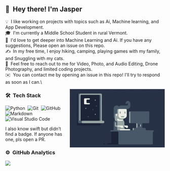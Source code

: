 ## 👋 &nbsp;Hey there! I'm Jasper

💡 &nbsp;I like working on projects with topics such as Ai, Machine learning, and App Development.\
🎓 &nbsp;I'm currently a Middle School Student in rural Vermont.\
🌱 &nbsp;I'd love to get deeper into Machine Learning and Ai. If you have any suggestions, Please open an issue on this repo.\
✍️ &nbsp;In my free time, I enjoy hiking, camping, playing games with my family, and Snuggling with my cats.\
💬 &nbsp;Feel free to reach out to me for Video, Photo, and Audio Editing, Drone Photography, and limited coding projects.\
✉️ &nbsp;You can contact me by opening an issue in this repo! I'll try to respond as soon as I can.\

<img alt="Night Coding" src="https://raw.githubusercontent.com/AVS1508/AVS1508/master/assets/Night-Coding.gif" align="right"/>

### 🛠 &nbsp;Tech Stack

![Python](https://img.shields.io/badge/-Python-333333?style=flat&logo=python)&nbsp;
![Git](https://img.shields.io/badge/-Git-333333?style=flat&logo=git)&nbsp;
![GitHub](https://img.shields.io/badge/-GitHub-333333?style=flat&logo=github)&nbsp;
![Markdown](https://img.shields.io/badge/-Markdown-333333?style=flat&logo=markdown)\
![Visual Studio Code](https://img.shields.io/badge/-Visual%20Studio%20Code-333333?style=flat&logo=visual-studio-code&logoColor=007ACC)&nbsp;

I also know swift but didn’t find a badge. If anyone has one, pls open a PR.

### ⚙️ &nbsp;GitHub Analytics

<p align="left">
<a href="https://github.com/j-dogcoder">
  <img height="180em" src="https://github-readme-stats-eight-theta.vercel.app/api?username=j-dogcoder&show_icons=true&theme=vue-dark&include_all_commits=true&count_private=true" />

</a>
</p>
